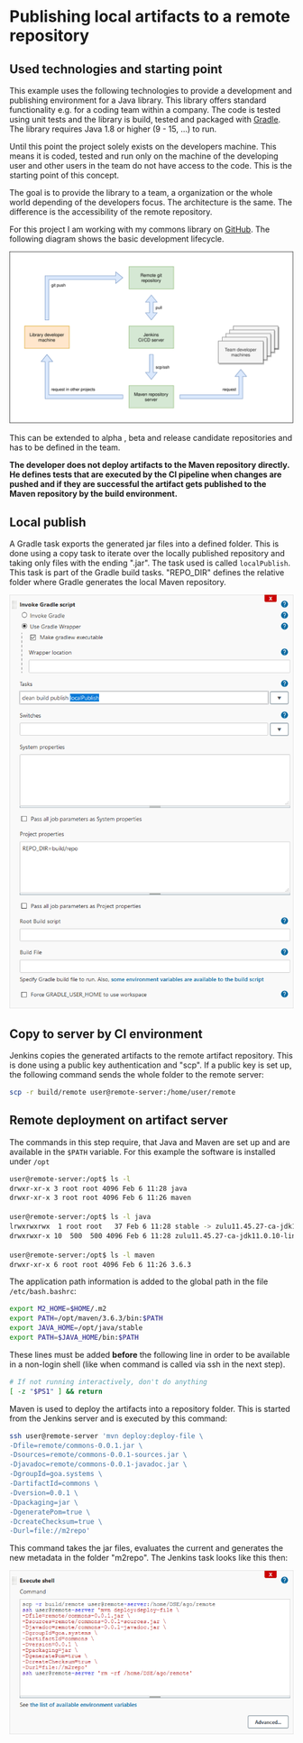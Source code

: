 # Publishing local artifacts to a remote repository

## Used technologies and starting point

This example uses the following technologies to provide a development and publishing environment for a Java library. This library offers standard functionality e.g. for a coding team within a company. The code is tested using unit tests and the library is build, tested and packaged with [Gradle](https://www.gradle.org). The library requires Java 1.8 or higher (9 - 15, ...) to run.

Until this point the project solely exists on the developers machine. This means it is coded, tested and run only on the machine of the developing user and other users in the team do not have access to the code. This is the starting point of this concept.

The goal is to provide the library to a team, a organization or the whole world depending of the developers focus. The architecture is the same. The difference is the accessibility of the remote repository.

For this project I am working with my commons library on [GitHub](https://github.com/andreasgottardi/goa.systems.commons). The following diagram shows the basic development lifecycle.

![Development lifecycle](artifactpublish1.svg)

This can be extended to alpha , beta  and release candidate repositories and has to be defined in the team.

**The developer does not deploy artifacts to the Maven repository directly. He defines tests that are executed by the CI pipeline when changes are pushed and if they are successful the artifact gets published to the Maven repository by the build environment.**

## Local publish

A Gradle task exports the generated jar files into a defined folder. This is done using a copy task to iterate over the locally published repository and taking only files with the ending ".jar". The task used is called ```localPublish```. This task is part of the Gradle build tasks. "REPO_DIR" defines the relative folder where Gradle generates the local Maven repository.

![Jenkins build task to get jar files](artifactpublish2.png)

## Copy to server by CI environment

Jenkins copies the generated artifacts to the remote artifact repository. This is done using a public key authentication and "scp". If a public key is set up, the following command sends the whole folder to the remote server:

```bash
scp -r build/remote user@remote-server:/home/user/remote
```

## Remote deployment on artifact server

The commands in this step require, that Java and Maven are set up and are available in the ```$PATH``` variable. For this example the software is installed under ```/opt```

```bash
user@remote-server:/opt$ ls -l
drwxr-xr-x 3 root root 4096 Feb 6 11:28 java
drwxr-xr-x 3 root root 4096 Feb 6 11:26 maven

user@remote-server:/opt$ ls -l java
lrwxrwxrwx  1 root root   37 Feb 6 11:28 stable -> zulu11.45.27-ca-jdk11.0.10-linux_x64/
drwxrwxr-x 10  500  500 4096 Feb 6 11:28 zulu11.45.27-ca-jdk11.0.10-linux_x64

user@remote-server:/opt$ ls -l maven
drwxr-xr-x 6 root root 4096 Feb 6 11:26 3.6.3
```

The application path information is added to the global path in the file ```/etc/bash.bashrc```:

```bash
export M2_HOME=$HOME/.m2
export PATH=/opt/maven/3.6.3/bin:$PATH
export JAVA_HOME=/opt/java/stable
export PATH=$JAVA_HOME/bin:$PATH
```

These lines must be added **before** the following line in order to be available in a non-login shell (like when command is called via ssh in the next step).

```bash
# If not running interactively, don't do anything
[ -z "$PS1" ] && return
```

Maven is used to deploy the artifacts into a repository folder. This is started from the Jenkins server and is executed by this command:

```bash
ssh user@remote-server 'mvn deploy:deploy-file \
-Dfile=remote/commons-0.0.1.jar \
-Dsources=remote/commons-0.0.1-sources.jar \
-Djavadoc=remote/commons-0.0.1-javadoc.jar \
-DgroupId=goa.systems \
-DartifactId=commons \
-Dversion=0.0.1 \
-Dpackaging=jar \
-DgeneratePom=true \
-DcreateChecksum=true \
-Durl=file://m2repo'
```

This command takes the jar files, evaluates the current and generates the new metadata in the folder "m2repo". The Jenkins task looks like this then:

![Jenkins task](artifactpublish3.png)
